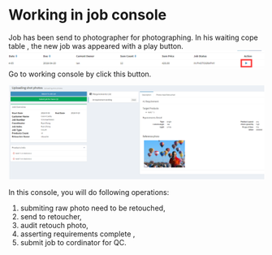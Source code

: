 # Working in job console

Job has been send to photographer for photographing. In his waiting cope table , the new job was appeared with a play button.![](/assets/work_start_button.png)Go to working console by click this button.

![](/assets/sssssimport.png)

In this console, you will do following operations:

1. submiting raw photo need to be retouched, 
2. send to retoucher,
3. audit retouch photo, 
4. asserting requirements complete , 
5. submit job to cordinator for QC.



